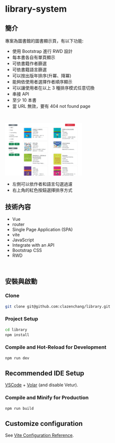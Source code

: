 # library-system


## 簡介
專案為圖書館的圖書顯示頁，有以下功能:

- 使⽤ Bootstrap 進⾏ RWD 設計
- 每本書各⾃有單⾴顯⽰
- 可依書籍作者篩選
- 可依書籍語⾔篩選
- 可以按出版年排序(升冪、降冪)
- 能夠依使⽤者選擇作者順序顯⽰
- 可以讓使⽤者在以上 3 種排序模式任意切換
- 串接 API
- ⾄少 10 本書
- 當 URL 無效，要有 404 not found page

<br/>

<img src="screenShot.png" style="width:50%">    <br/>
- 左側可以依作者和語言勾選過濾
- 右上角的紅色按鈕選擇排序方式


## 技術內容
- Vue
- router
- Single Page Application (SPA)
- vite
- JavaScript
- Integrate with an API
- Bootstrap CSS
- RWD

<br/>


## 安裝與啟動

### Clone

```sh
git clone git@github.com:clazenchang/library.git
```

### Project Setup

```sh
cd library
npm install
```

### Compile and Hot-Reload for Development

```sh
npm run dev
```


## Recommended IDE Setup

[VSCode](https://code.visualstudio.com/) + [Volar](https://marketplace.visualstudio.com/items?itemName=Vue.volar) (and disable Vetur).


### Compile and Minify for Production

```sh
npm run build
```

## Customize configuration

See [Vite Configuration Reference](https://vitejs.dev/config/).